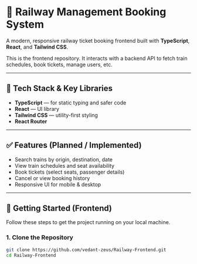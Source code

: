 
# 🚆 Railway Management Booking System

A modern, responsive railway ticket booking frontend built with **TypeScript**, **React**, and **Tailwind CSS**.

This is the frontend repository. It interacts with a backend API to fetch train schedules, book tickets, manage users, etc.

---

## 🧰 Tech Stack & Key Libraries

- **TypeScript** — for static typing and safer code  
- **React** — UI library  
- **Tailwind CSS** — utility-first styling  
- **React Router**  


---

## ✅ Features (Planned / Implemented)

- Search trains by origin, destination, date  
- View train schedules and seat availability  
- Book tickets (select seats, passenger details)  
- Cancel or view booking history  
- Responsive UI for mobile & desktop  

---

## 🚀 Getting Started (Frontend)

Follow these steps to get the project running on your local machine.

### 1. Clone the Repository

```bash
git clone https://github.com/vedant-zeus/Railway-Frontend.git
cd Railway-Frontend
